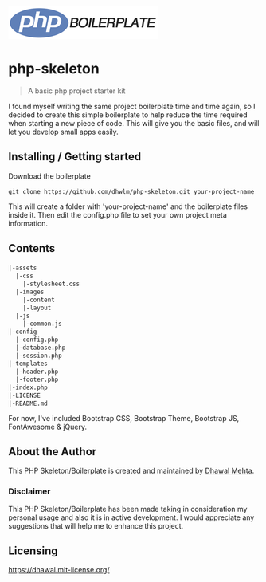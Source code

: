 ![Logo of the project](https://raw.githubusercontent.com/dhwlm/php-skeleton/master/assets/images/content/read-me-php-boilerplate.png)

# php-skeleton
> A basic php project starter kit

I found myself writing the same project boilerplate time and time again, so I decided to create this simple boilerplate to help reduce the time required when starting a new piece of code. This will give you the basic files, and will let you develop small apps easily.

## Installing / Getting started

Download the boilerplate

```shell
git clone https://github.com/dhwlm/php-skeleton.git your-project-name
```

This will create a folder with 'your-project-name' and the boilerplate files inside it. Then edit the config.php file to set your own project meta information.

## Contents

```shell
|-assets
  |-css
    |-stylesheet.css
  |-images
    |-content
    |-layout
  |-js
    |-common.js
|-config
  |-config.php
  |-database.php
  |-session.php
|-templates
  |-header.php
  |-footer.php
|-index.php
|-LICENSE
|-README.md
 ```

 For now, I've included Bootstrap CSS, Bootstrap Theme, Bootstrap JS, FontAwesome & jQuery.

## About the Author
This PHP Skeleton/Boilerplate is created and maintained by [Dhawal Mehta](http://dhawalmehta.com).

### Disclaimer
This PHP Skeleton/Boilerplate has been made taking in consideration my personal usage and also it is in active development. I would appreciate any suggestions that will help me to enhance this project.

## Licensing
https://dhawal.mit-license.org/
